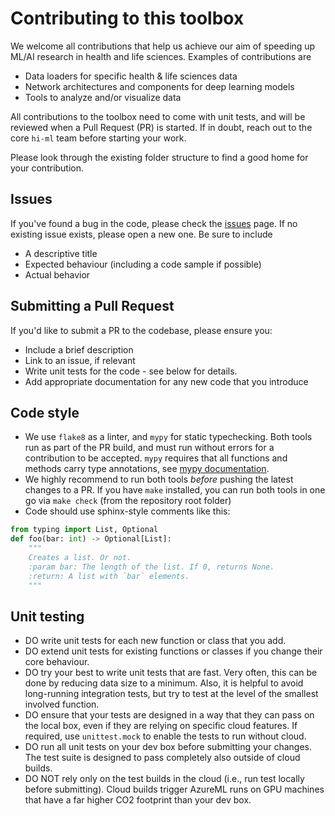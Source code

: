# Contributing to this toolbox

We welcome all contributions that help us achieve our aim of speeding up ML/AI research in health and life sciences.
Examples of contributions are
* Data loaders for specific health & life sciences data
* Network architectures and components for deep learning models
* Tools to analyze and/or visualize data

All contributions to the toolbox need to come with unit tests, and will be reviewed when a Pull Request (PR) is started.
If in doubt, reach out to the core `hi-ml` team before starting your work.

Please look through the existing folder structure to find a good home for your contribution.

## Issues
If you've found a bug in the code, please check the [issues](https://github.com/microsoft/hi-ml/issues) page. 
If no existing issue exists, please open a new one. Be sure to include 
- A descriptive title
- Expected behaviour (including a code sample if possible)
- Actual behavior

## Submitting a Pull Request
If you'd like to submit a PR to the codebase, please ensure you:
- Include a brief description
- Link to an issue, if relevant
- Write unit tests for the code - see below for details.
- Add appropriate documentation for any new code that you introduce

## Code style

- We use `flake8` as a linter, and `mypy` for static typechecking. Both tools run as part of the PR build, and must run
without errors for a contribution to be accepted. `mypy` requires that all functions and methods carry type annotations,
see [mypy documentation](https://mypy.readthedocs.io/en/latest/getting_started.html#function-signatures-and-dynamic-vs-static-typing).
- We highly recommend to run both tools _before_ pushing the latest changes to a PR. If you have `make` installed, you
can run both tools in one go via `make check` (from the repository root folder)
- Code should use sphinx-style comments like this:
```python
from typing import List, Optional
def foo(bar: int) -> Optional[List]:
    """
    Creates a list. Or not.
    :param bar: The length of the list. If 0, returns None.
    :return: A list with `bar` elements.
    """
```

## Unit testing
- DO write unit tests for each new function or class that you add.
- DO extend unit tests for existing functions or classes if you change their core behaviour.
- DO try your best to write unit tests that are fast. Very often, this can be done by reducing data size to a minimum.
Also, it is helpful to avoid long-running integration tests, but try to test at the level of the smallest involved
function.
- DO ensure that your tests are designed in a way that they can pass on the local box, even if they are relying on
specific cloud features. If required, use `unittest.mock` to enable the tests to run without cloud. 
- DO run all unit tests on your dev box before submitting your changes. The test suite is designed to pass completely
also outside of cloud builds.
- DO NOT rely only on the test builds in the cloud (i.e., run test locally before submitting). 
Cloud builds trigger AzureML runs on GPU machines that have a far higher CO2 footprint than your dev box.
